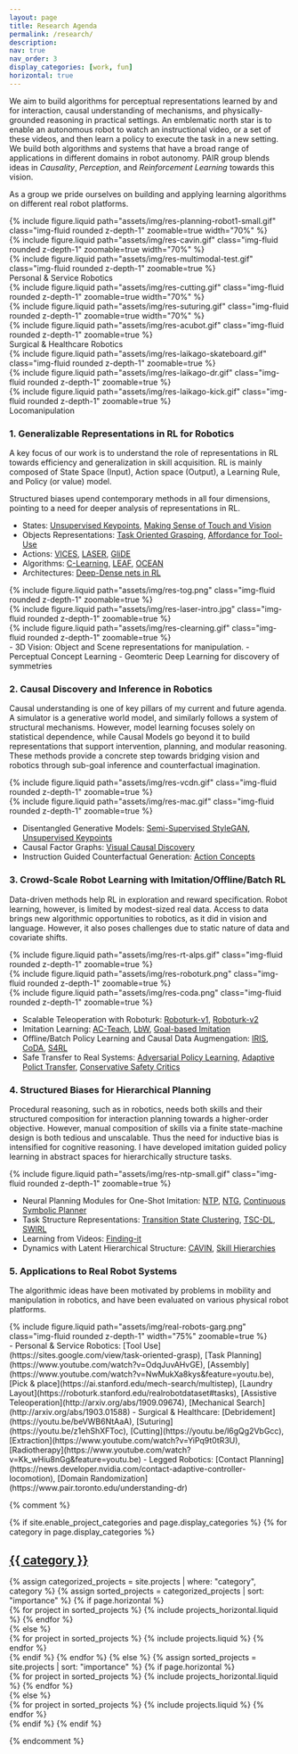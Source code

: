 ```yaml
---
layout: page
title: Research Agenda
permalink: /research/
description:
nav: true
nav_order: 3
display_categories: [work, fun]
horizontal: true
---
```


We aim to build algorithms for perceptual representations learned by and for interaction, causal understanding of mechanisms, and physically-grounded reasoning in practical settings. An emblematic north star is to enable an autonomous robot to watch an instructional video, or a set of these videos, and then learn a policy to execute the task in a new setting. We build both algorithms and systems that have a broad range of applications in different domains in robot autonomy.
PAIR group blends ideas in _Causality_, _Perception_, and _Reinforcement Learning_ towards this vision.

As a group we pride ourselves on building and applying learning algorithms on different real robot platforms.

<div class="row mt-3">
    <div class="col-sm mt-3 mt-md-0">
        {% include figure.liquid path="assets/img/res-planning-robot1-small.gif" class="img-fluid rounded z-depth-1" zoomable=true width="70%" %}
    </div>
    <div class="col-sm mt-3 mt-md-0">
        {% include figure.liquid path="assets/img/res-cavin.gif" class="img-fluid rounded z-depth-1" zoomable=true width="70%" %}
    </div>
    <div class="col-sm mt-3 mt-md-0">
        {% include figure.liquid path="assets/img/res-multimodal-test.gif" class="img-fluid rounded z-depth-1" zoomable=true %}
    </div>
</div>
<div class="caption">
    Personal & Service Robotics
</div>

<div class="row mt-3">
    <div class="col-sm mt-3 mt-md-0">
        {% include figure.liquid path="assets/img/res-cutting.gif" class="img-fluid rounded z-depth-1" zoomable=true width="70%" %}
    </div>
    <div class="col-sm mt-3 mt-md-0">
        {% include figure.liquid path="assets/img/res-suturing.gif" class="img-fluid rounded z-depth-1" zoomable=true width="70%" %}
    </div>
    <div class="col-sm mt-3 mt-md-0">
        {% include figure.liquid path="assets/img/res-acubot.gif" class="img-fluid rounded z-depth-1" zoomable=true %}
    </div>
</div>
<div class="caption">
    Surgical & Healthcare Robotics
</div>

<div class="row mt-3">
    <div class="col-sm mt-3 mt-md-0">
        {% include figure.liquid path="assets/img/res-laikago-skateboard.gif" class="img-fluid rounded z-depth-1" zoomable=true %}
    </div>
    <div class="col-sm mt-3 mt-md-0">
        {% include figure.liquid path="assets/img/res-laikago-dr.gif" class="img-fluid rounded z-depth-1" zoomable=true %}
    </div>
    <div class="col-sm mt-3 mt-md-0">
        {% include figure.liquid path="assets/img/res-laikago-kick.gif" class="img-fluid rounded z-depth-1" zoomable=true %}
    </div>
</div>
<div class="caption">
    Locomanipulation
</div>

### 1. Generalizable Representations in RL for Robotics

A key focus of our work is to understand the role of representations in RL towards efficiency and generalization in skill acquisition. RL is mainly composed of State Space (Input), Action space (Output), a Learning Rule, and Policy (or value) model.

Structured biases upend contemporary methods in all four dimensions, pointing to a need for deeper analysis of representations in RL.

- States: [Unsupervised Keypoints](http://arxiv.org/abs/2001.09518), [Making Sense of Touch and Vision](https://sites.google.com/view/visionandtouch)
- Objects Representations: [Task Oriented Grasping](https://sites.google.com/view/task-oriented-grasp), [Affordance for Tool-Use](https://sites.google.com/view/task-oriented-grasp)
- Actions: [VICES](https://arxiv.org/abs/1906.08880), [LASER](https://www.pair.toronto.edu/laser), [GliDE](https://sites.google.com/view/centroidal-rl)
- Algorithms: [C-Learning](https://arxiv.org/abs/2011.12363), [LEAF](http://arxiv.org/abs/2005.10934), [OCEAN](http://arxiv.org/abs/2008.07087)
- Architectures: [Deep-Dense nets in RL](https://sites.google.com/view/d2rl/home)

<div class="row mt-3">
    <div class="col-sm-3 mt-3 mt-md-0">
        {% include figure.liquid path="assets/img/res-tog.png" class="img-fluid rounded z-depth-1" zoomable=true %}
    </div>
    <div class="col-sm-3 mt-3 mt-md-0">
        {% include figure.liquid path="assets/img/res-laser-intro.jpg" class="img-fluid rounded z-depth-1" zoomable=true %}
    </div>
    <div class="col-sm-5 mt-3 mt-md-0">
        {% include figure.liquid path="assets/img/res-clearning.gif" class="img-fluid rounded z-depth-1" zoomable=true %}
    </div>
</div>
- 3D Vision: Object and Scene representations for manipulation.
- Perceptual Concept Learning
- Geomteric Deep Learning for discovery of symmetries

### 2. Causal Discovery and Inference in Robotics

Causal understanding is one of key pillars of my current and future agenda. A simulator is a generative world model, and similarly follows a system of structural mechanisms. However, model learning focuses solely on statistical dependence, while Causal Models go beyond it to build representations that support intervention, planning, and modular reasoning. These methods provide a concrete step towards bridging vision and robotics through sub-goal inference and counterfactual imagination.

<div class="row mt-3">
    <div class="col-sm-9 mt-3 mt-md-0">
        {% include figure.liquid path="assets/img/res-vcdn.gif" class="img-fluid rounded z-depth-1" zoomable=true %}
    </div>
    <div class="col-sm-3 mt-3 mt-md-0">
        {% include figure.liquid path="assets/img/res-mac.gif" class="img-fluid rounded z-depth-1" zoomable=true %}
    </div>
</div>

- Disentangled Generative Models: [Semi-Supervised StyleGAN](https://sites.google.com/nvidia.com/semi-stylegan), [Unsupervised Keypoints](https://github.com/NVIDIA/UnsupervisedLandmarkLearning)
- Causal Factor Graphs: [Visual Causal Discovery](https://yunzhuli.github.io/V-CDN/)
- Instruction Guided Counterfactual Generation: [Action Concepts](https://iccv-mac.github.io/MAC/)

### 3. Crowd-Scale Robot Learning with Imitation/Offline/Batch RL

Data-driven methods help RL in exploration and reward specification. Robot learning, however, is limited by modest-sized real data.
Access to data brings new algorithmic opportunities to robotics, as it did in vision and language. However, it also poses challenges due to static nature of data and covariate shifts.

<div class="row mt-3">
    <div class="col-sm mt-3 mt-md-0">
        {% include figure.liquid path="assets/img/res-rt-alps.gif" class="img-fluid rounded z-depth-1" zoomable=true %}
    </div>
    <div class="col-sm mt-3 mt-md-0">
        {% include figure.liquid path="assets/img/res-roboturk.png" class="img-fluid rounded z-depth-1" zoomable=true %}
    </div>
    <div class="col-sm mt-3 mt-md-0">
        {% include figure.liquid path="assets/img/res-coda.png" class="img-fluid rounded z-depth-1" zoomable=true %}
    </div>
</div>

- Scalable Teleoperation with Roboturk: [Roboturk-v1](http://roboturk.stanford.edu/), [Roboturk-v2](https://roboturk.stanford.edu/realrobotdataset#tasks)
- Imitation Learning: [AC-Teach](http://arxiv.org/abs/1909.04121), [LbW](http://arxiv.org/abs/2101.07241), [Goal-based Imitation](http://arxiv.org/abs/1911.05864)
- Offline/Batch Policy Learning and Causal Data Augmengation: [IRIS](https://sites.google.com/stanford.edu/iris/), [CoDA](https://arxiv.org/abs/2007.02863), [S4RL](http://arxiv.org/abs/2103.06326)
- Safe Transfer to Real Systems: [Adversarial Policy Learning](https://stanfordvl.github.io/ARPL/), [Adaptive Polict Transfer](https://arxiv.org/abs/1707.04674), [Conservative Safety Critics](https://sites.google.com/view/conservative-safety-critics/home)

### 4. Structured Biases for Hierarchical Planning

Procedural reasoning, such as in robotics, needs both skills and their structured composition for interaction planning towards a higher-order objective.
However, manual composition of skills via a finite state-machine design is both tedious and unscalable. Thus the need for inductive bias is intensified for cognitive reasoning. I have developed imitation guided policy learning in abstract spaces for hierarchically structure tasks.

<div class="row mt-3">
    <div class="col-sm mt-3 mt-md-0">
        {% include figure.liquid path="assets/img/res-ntp-small.gif" class="img-fluid rounded z-depth-1" zoomable=true %}
    </div>
</div>

- Neural Planning Modules for One-Shot Imitation: [NTP](https://stanfordvl.github.io/ntp/), [NTG](https://arxiv.org/abs/1807.03480), [Continuous Symbolic Planner](https://arxiv.org/abs/1908.06769)
- Task Structure Representations: [Transition State Clustering](https://www.youtube.com/watch?time_continue=2&v=L561cJh7DLE), [TSC-DL](http://berkeleyautomation.github.io/tsc-dl/), [SWIRL](https://animesh.garg.tech/assets/pdf/garg_swirl_ijrr18.pdf)
- Learning from Videos: [Finding-it](https://finding-it.github.io/)
- Dynamics with Latent Hierarchical Structure: [CAVIN](http://pair.stanford.edu/cavin/), [Skill Hierarchies](http://arxiv.org/abs/2011.13897)

### 5. Applications to Real Robot Systems

The algorithmic ideas have been motivated by problems in mobility and manipulation in robotics, and have been evaluated on various physical robot platforms.

<div class="row mt-3">
    <div class="col-sm mt-3 mt-md-0">
        {% include figure.liquid path="assets/img/real-robots-garg.png" class="img-fluid rounded z-depth-1" width="75%" zoomable=true %}
    </div>
</div>
- Personal & Service Robotics: [Tool Use](https://sites.google.com/view/task-oriented-grasp), [Task Planning](https://www.youtube.com/watch?v=OdqJuvAHvGE), [Assembly](https://www.youtube.com/watch?v=NwMukXa8kys&feature=youtu.be), [Pick & place](https://ai.stanford.edu/mech-search/multistep), [Laundry Layout](https://roboturk.stanford.edu/realrobotdataset#tasks), [Assistive Teleoperation](http://arxiv.org/abs/1909.09674), [Mechanical Search](http://arxiv.org/abs/1903.01588)
- Surgical & Healthcare: [Debridement](https://youtu.be/beVWB6NtAaA), [Suturing](https://youtu.be/z1ehShXFToc), [Cutting](https://youtu.be/l6gQg2VbGcc), [Extraction](https://www.youtube.com/watch?v=YiPq9t0tR3U), [Radiotherapy](https://www.youtube.com/watch?v=Kk_wHiu8nGg&feature=youtu.be)
- Legged Robotics: [Contact Planning](https://news.developer.nvidia.com/contact-adaptive-controller-locomotion), [Domain Randomization](https://www.pair.toronto.edu/understanding-dr)

<!-- pages/projects.md -->

{% comment %}

<div class="projects">
    {% if site.enable_project_categories and page.display_categories %}
        <!-- Display categorized projects -->
        {% for category in page.display_categories %}
        <a id="{{ category }}" href=".#{{ category }}">
            <h2 class="category">{{ category }}</h2>
        </a>
        {% assign categorized_projects = site.projects | where: "category", category %}
        {% assign sorted_projects = categorized_projects | sort: "importance" %}
        <!-- Generate cards for each project -->
        {% if page.horizontal %}
        <div class="container">
            <div class="row row-cols-1 row-cols-md-2">
            {% for project in sorted_projects %}
            {% include projects_horizontal.liquid %}
            {% endfor %}
            </div>
        </div>
        {% else %}
        <div class="row row-cols-1 row-cols-md-3">
            {% for project in sorted_projects %}
            {% include projects.liquid %}
            {% endfor %}
        </div>
        {% endif %}
        {% endfor %}
    {% else %}
        <!-- Display projects without categories -->
        {% assign sorted_projects = site.projects | sort: "importance" %}
        <!-- Generate cards for each project -->
        {% if page.horizontal %}
            <div class="container">
                <div class="row row-cols-1 row-cols-md-2">
                {% for project in sorted_projects %}
                {% include projects_horizontal.liquid %}
                {% endfor %}
                </div>
            </div>
        {% else %}
            <div class="row row-cols-1 row-cols-md-3">
                {% for project in sorted_projects %}
                {% include projects.liquid %}
                {% endfor %}
            </div>
        {% endif %}
    {% endif %}
</div>

{% endcomment %}
